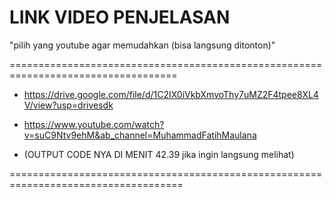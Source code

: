 # LINK VIDEO PENJELASAN 

"pilih yang youtube agar memudahkan (bisa langsung ditonton)"

===================================================================================
- https://drive.google.com/file/d/1C2IX0iVkbXmvoThy7uMZ2F4tpee8XL4V/view?usp=drivesdk

- https://www.youtube.com/watch?v=suC9Ntv9ehM&ab_channel=MuhammadFatihMaulana 

- (OUTPUT CODE NYA DI MENIT 42.39 jika ingin langsung melihat)

====================================================================================
